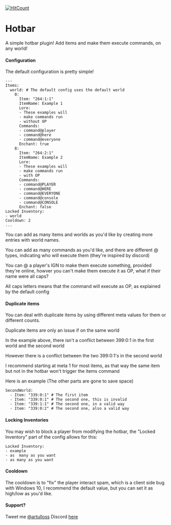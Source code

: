[![HitCount](http://hits.dwyl.io/artulloss/Hotbar.svg)](http://hits.dwyl.io/artulloss/Hotbar)
# Hotbar
A simple hotbar plugin! Add items and make them execute commands, on any world!
#### Configuration

The default configuration is pretty simple!
```
---
Items:
  world: # The default config uses the default world
    0:
      Item: "264:1:1"
      ItemName: Example 1
      Lore:
      - These examples will
      - make commands run
      - without OP
      Commands:
      - command@player
      - command@here
      - command@everyone
      Enchant: true
    8:
      Item: "264:2:1"
      ItemName: Example 2
      Lore:
      - These examples will
      - make commands run
      - with OP
      Commands:
      - command@PLAYER
      - command@HERE
      - command@EVERYONE
      - command@console
      - command@CONSOLE
      Enchant: false
Locked Inventory:
- world
Cooldown: 2
...

```


You can add as many items and worlds as you'd like by creating more entries with world names.

You can add as many commands as you'd like, and there are different @ types, indicating who will execute them (they're inspired by discord)

You can @ a player's IGN to make them execute something, provided they're online, howver you can't make them execute it as OP, what if their name were all caps?

All caps letters means that the command will execute as OP, as explained by the default config

#### Duplicate items

You can deal with duplicate items by using different meta values for them or different counts.

Duplicate items are only an issue if on the same world

In the example above, there isn't a conflict between 399:0:1 in the first world and the second world

However there is a conflict between the two 399:0:1's in the second world

I recommend starting at meta 1 for most items, as that way the same item but not in the hotbar won't trigger the items command

Here is an example (The other parts are gone to save space)
```
SecondWorld:
  - Item: "339:0:1" # The first item
  - Item: "339:0:1" # The second one, this is invalid
  - Item: "339:1:1" # The second one, in a valid way
  - Item: "339:0:2" # The second one, also a valid way
```


#### Locking Inventories

You may wish to block a player from modifying the hotbar, the "Locked Inventory" part of the config allows for this:

```
Locked Inventory:
- example
- as  many as you want
- as many as you want
```

#### Cooldown
The cooldown is to "fix" the player interact spam, which is a client side bug with Windows 10, I recommend the default value, but you can set it as high/low as you'd like.

#### Support?
Tweet me [@artulloss](https://twitter.com/artulloss)
Discord [here](https://discord.versai.pro)
